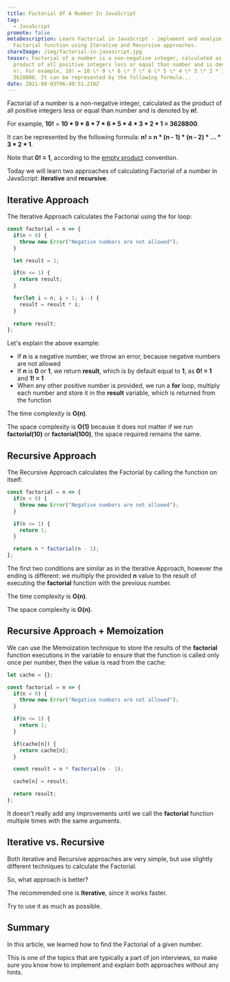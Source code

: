 ```yaml
---
title: Factorial Of A Number In JavaScript
tag:
  - JavaScript
promote: false
metaDescription: Learn Factorial in JavaScript - implement and analyze the
  Factorial function using Iterative and Recursive approaches.
shareImage: /img/factorial-in-javascript.jpg
teaser: Factorial of a number is a non-negative integer, calculated as the
  product of all positive integers less or equal than number and is denoted by
  n!. For example, 10! = 10 \* 9 \* 8 \* 7 \* 6 \* 5 \* 4 \* 3 \* 2 * 1 =
  3628800. It can be represented by the following formula...
date: 2021-08-03T06:49:51.218Z
---
```

Factorial of a number is a non-negative integer, calculated as the product of all positive integers less or equal than number and is denoted by **n!**.

For example, **10!** = **10 \* 9 \* 8 \* 7 \* 6 \* 5 \* 4 \* 3 \* 2 * 1 = 3628800**.

It can be represented by the following formula: **n! = n \* (n - 1) \* (n - 2) \* ... \* 3 \* 2 \* 1**.

Note that **0! = 1**, according to the [empty product](https://en.wikipedia.org/wiki/Empty_product) convention.

Today we will learn two approaches of calculating Factorial of a number in JavaScript: **iterative** and **recursive**.

## Iterative Approach

The Iterative Approach calculates the Factorial using the for loop:

```javascript
const factorial = n => {
  if(n < 0) {
    throw new Error("Negative numbers are not allowed");
  }

  let result = 1;

  if(n <= 1) {
    return result;
  }

  for(let i = n; i > 1; i--) {
    result = result * i;
  }
  
  return result;
};
```

Let's explain the above example:

* If **n** is a negative number, we throw an error, because negative numbers are not allowed
* If **n** is **0** or **1**, we return **result**, which is by default equal to **1**, as **0! = 1** and **1! = 1**
* When any other positive number is provided, we run a **for** loop, multiply each number and store it in the **result** variable, which is returned from the function

The time complexity is **O(n)**.

The space complexity is **O(1)** because it does not matter if we run **factorial(10)** or **factorial(100)**, the space required remains the same.

## Recursive Approach

The Recursive Approach calculates the Factorial by calling the function on itself:

```javascript
const factorial = n => {
  if(n < 0) {
    throw new Error("Negative numbers are not allowed");
  }

  if(n <= 1) {
    return 1;
  }

  return n * factorial(n - 1);
};
```

The first two conditions are similar as in the Iterative Approach, however the ending is different: we multiply the provided **n** value to the result of executing the **factorial** function with the previous number.

The time complexity is **O(n)**.

The space complexity is **O(n)**.

## Recursive Approach + Memoization

We can use the Memoization technique to store the results of the **factorial** function executions in the variable to ensure that the function is called only once per number, then the value is read from the cache:

```javascript
let cache = {};

const factorial = n => {
  if(n < 0) {
    throw new Error("Negative numbers are not allowed");
  }

  if(n <= 1) {
    return 1;
  }

  if(cache[n]) {
    return cache[n];
  }

  const result = n * factorial(n - 1);

  cache[n] = result;

  return result;
};
```

It doesn't really add any improvements until we call the **factorial** function multiple times with the same arguments.

## Iterative vs. Recursive

Both iterative and Recursive approaches are very simple, but use slightly different techniques to calculate the Factorial.

So, what approach is better?

The recommended one is **Iterative**, since it works faster.

Try to use it as much as possible.

## Summary

In this article, we learned how to find the Factorial of a given number.

This is one of the topics that are typically a part of jon interviews, so make sure you know how to implement and explain both approaches without any hints.